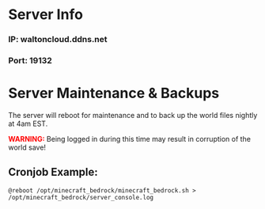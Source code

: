 # Server Info

### IP: waltoncloud.ddns.net
### Port: 19132

# Server Maintenance & Backups
The server will reboot for maintenance and to back up the world files nightly at 4am EST.

<span style="color:red">**WARNING:**</span> Being logged in during this time may result in corruption of the world save!

## Cronjob Example:
```
@reboot /opt/minecraft_bedrock/minecraft_bedrock.sh > /opt/minecraft_bedrock/server_console.log
```